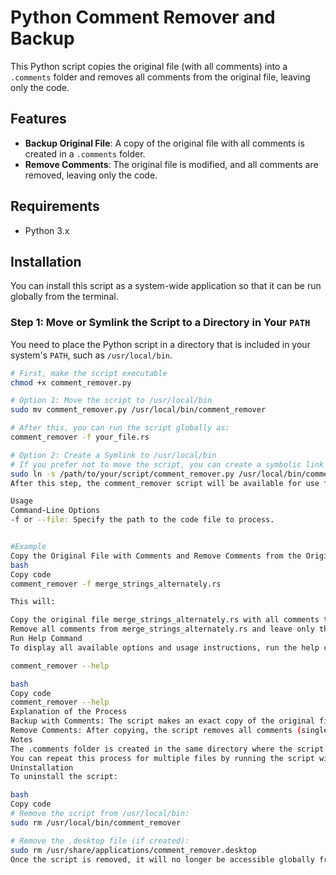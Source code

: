# Python Comment Remover and Backup

This Python script copies the original file (with all comments) into a `.comments` folder and removes all comments from the original file, leaving only the code.

## Features

- **Backup Original File**: A copy of the original file with all comments is created in a `.comments` folder.
- **Remove Comments**: The original file is modified, and all comments are removed, leaving only the code.

## Requirements

- Python 3.x

## Installation

You can install this script as a system-wide application so that it can be run globally from the terminal.

### Step 1: Move or Symlink the Script to a Directory in Your `PATH`

You need to place the Python script in a directory that is included in your system's `PATH`, such as `/usr/local/bin`.

```bash
# First, make the script executable
chmod +x comment_remover.py

# Option 1: Move the script to /usr/local/bin
sudo mv comment_remover.py /usr/local/bin/comment_remover

# After this, you can run the script globally as:
comment_remover -f your_file.rs

# Option 2: Create a Symlink to /usr/local/bin
# If you prefer not to move the script, you can create a symbolic link instead:
sudo ln -s /path/to/your/script/comment_remover.py /usr/local/bin/comment_remover
After this step, the comment_remover script will be available for use from anywhere in your terminal.

Usage
Command-Line Options
-f or --file: Specify the path to the code file to process.


#Example
Copy the Original File with Comments and Remove Comments from the Original
bash
Copy code
comment_remover -f merge_strings_alternately.rs

This will:

Copy the original file merge_strings_alternately.rs with all comments to the .comments folder as merge_strings_alternately_comments.rs.
Remove all comments from merge_strings_alternately.rs and leave only the code.
Run Help Command
To display all available options and usage instructions, run the help command:

comment_remover --help

bash
Copy code
comment_remover --help
Explanation of the Process
Backup with Comments: The script makes an exact copy of the original file with all comments included, and stores it in a .comments directory. This ensures that you always have the original version available for reference.
Remove Comments: After copying, the script removes all comments (single-line and multi-line comments) from the original file and only retains the code. It recognizes comments in C-style (//, /* ... */) and Python-style (#).
Notes
The .comments folder is created in the same directory where the script is run, and it will contain the backup copies of files with comments.
You can repeat this process for multiple files by running the script with the -f option and specifying different file paths.
Uninstallation
To uninstall the script:

bash
Copy code
# Remove the script from /usr/local/bin:
sudo rm /usr/local/bin/comment_remover

# Remove the .desktop file (if created):
sudo rm /usr/share/applications/comment_remover.desktop
Once the script is removed, it will no longer be accessible globally from the terminal or your applications menu.